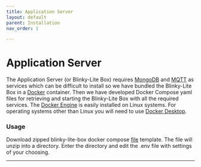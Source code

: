 ```yaml
---
title: Application Server
layout: default
parent: Installation
nav_order: 1

---
```

# Application Server
The Application Server (or Blinky-Lite Box) requires [MongoDB] and [MQTT] as services which can be difficult to install so we have bundled the Blinky-Lite Box in a [Docker] container. Then we have developed Docker Compose yaml files for retrieving and starting the Blinky-Lite Box with all the required services. The [Docker Engine] is easily installed on Linux systems. For operating systems other than Linux you will need to use [Docker Desktop].

### Usage

Download zipped blinky-lite-box docker compose [file](https://github.com/Blinky-Lite/docker-templates/raw/master/blinky-box-docker.zip) template.  The file will unzip into a directory. Enter the directory and edit the .env file with settings of your choosing. 

----
[MQTT]:https://mqtt.org/
[MongoDB]:https://www.mongodb.com/atlas/database
[Docker]:https://hub.docker.com/r/blinkylite/blinky-lite-box
[Docker Engine]:https://docs.docker.com/engine/install/
[Docker Desktop]:https://www.docker.com/products/docker-desktop/

